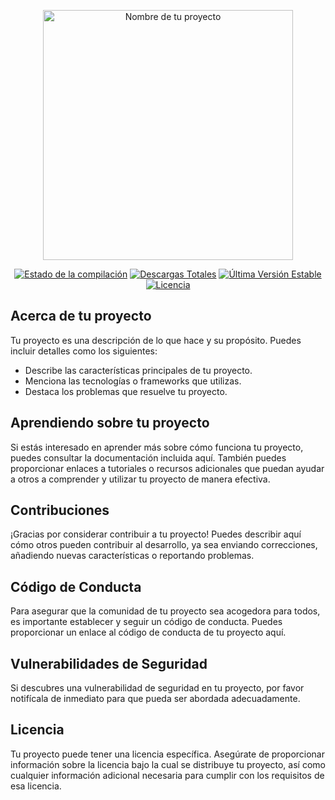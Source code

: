 <p align="center"><img src="ruta/a/tu/logo.svg" width="400" alt="Nombre de tu proyecto"></p>

<p align="center">
<a href="https://github.com/tu_usuario/tu_proyecto/actions"><img src="https://github.com/tu_usuario/tu_proyecto/workflows/tests/badge.svg" alt="Estado de la compilación"></a>
<a href="https://packagist.org/packages/tu_paquete"><img src="https://img.shields.io/packagist/dt/tu_paquete" alt="Descargas Totales"></a>
<a href="https://packagist.org/packages/tu_paquete"><img src="https://img.shields.io/packagist/v/tu_paquete" alt="Última Versión Estable"></a>
<a href="https://packagist.org/packages/tu_paquete"><img src="https://img.shields.io/packagist/l/tu_paquete" alt="Licencia"></a>
</p>

## Acerca de tu proyecto

Tu proyecto es una descripción de lo que hace y su propósito. Puedes incluir detalles como los siguientes:

- Describe las características principales de tu proyecto.
- Menciona las tecnologías o frameworks que utilizas.
- Destaca los problemas que resuelve tu proyecto.

## Aprendiendo sobre tu proyecto

Si estás interesado en aprender más sobre cómo funciona tu proyecto, puedes consultar la documentación incluida aquí. También puedes proporcionar enlaces a tutoriales o recursos adicionales que puedan ayudar a otros a comprender y utilizar tu proyecto de manera efectiva.

## Contribuciones

¡Gracias por considerar contribuir a tu proyecto! Puedes describir aquí cómo otros pueden contribuir al desarrollo, ya sea enviando correcciones, añadiendo nuevas características o reportando problemas.

## Código de Conducta

Para asegurar que la comunidad de tu proyecto sea acogedora para todos, es importante establecer y seguir un código de conducta. Puedes proporcionar un enlace al código de conducta de tu proyecto aquí.

## Vulnerabilidades de Seguridad

Si descubres una vulnerabilidad de seguridad en tu proyecto, por favor notifícala de inmediato para que pueda ser abordada adecuadamente.

## Licencia

Tu proyecto puede tener una licencia específica. Asegúrate de proporcionar información sobre la licencia bajo la cual se distribuye tu proyecto, así como cualquier información adicional necesaria para cumplir con los requisitos de esa licencia.
